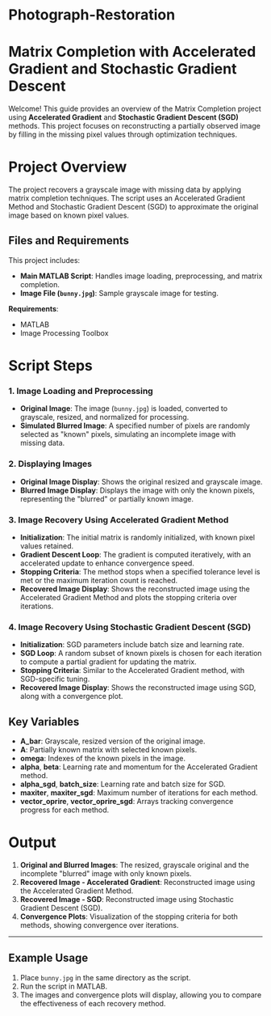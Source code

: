 # Photograph-Restoration
# Matrix Completion with Accelerated Gradient and Stochastic Gradient Descent

Welcome! This guide provides an overview of the Matrix Completion project using **Accelerated Gradient** and **Stochastic Gradient Descent (SGD)** methods. This project focuses on reconstructing a partially observed image by filling in the missing pixel values through optimization techniques.


# Project Overview

The project recovers a grayscale image with missing data by applying matrix completion techniques. The script uses an Accelerated Gradient Method and Stochastic Gradient Descent (SGD) to approximate the original image based on known pixel values.

## Files and Requirements
This project includes:

-   **Main MATLAB Script**: Handles image loading, preprocessing, and matrix completion.
-   **Image File (`bunny.jpg`)**: Sample grayscale image for testing.

**Requirements**:

-   MATLAB
-   Image Processing Toolbox

# Script Steps

### 1. Image Loading and Preprocessing

-   **Original Image**: The image (`bunny.jpg`) is loaded, converted to grayscale, resized, and normalized for processing.
-   **Simulated Blurred Image**: A specified number of pixels are randomly selected as "known" pixels, simulating an incomplete image with missing data.

### 2. Displaying Images

-   **Original Image Display**: Shows the original resized and grayscale image.
-   **Blurred Image Display**: Displays the image with only the known pixels, representing the "blurred" or partially known image.

### 3. Image Recovery Using Accelerated Gradient Method

-   **Initialization**: The initial matrix is randomly initialized, with known pixel values retained.
-   **Gradient Descent Loop**: The gradient is computed iteratively, with an accelerated update to enhance convergence speed.
-   **Stopping Criteria**: The method stops when a specified tolerance level is met or the maximum iteration count is reached.
-   **Recovered Image Display**: Shows the reconstructed image using the Accelerated Gradient Method and plots the stopping criteria over iterations.

### 4. Image Recovery Using Stochastic Gradient Descent (SGD)

-   **Initialization**: SGD parameters include batch size and learning rate.
-   **SGD Loop**: A random subset of known pixels is chosen for each iteration to compute a partial gradient for updating the matrix.
-   **Stopping Criteria**: Similar to the Accelerated Gradient method, with SGD-specific tuning.
-   **Recovered Image Display**: Shows the reconstructed image using SGD, along with a convergence plot.

## Key Variables

-   **A_bar**: Grayscale, resized version of the original image.
-   **A**: Partially known matrix with selected known pixels.
-   **omega**: Indexes of the known pixels in the image.
-   **alpha**, **beta**: Learning rate and momentum for the Accelerated Gradient method.
-   **alpha_sgd**, **batch_size**: Learning rate and batch size for SGD.
-   **maxiter**, **maxiter_sgd**: Maximum number of iterations for each method.
-   **vector_oprire**, **vector_oprire_sgd**: Arrays tracking convergence progress for each method.


# Output

1.  **Original and Blurred Images**: The resized, grayscale original and the incomplete "blurred" image with only known pixels.
2.  **Recovered Image - Accelerated Gradient**: Reconstructed image using the Accelerated Gradient Method.
3.  **Recovered Image - SGD**: Reconstructed image using Stochastic Gradient Descent (SGD).
4.  **Convergence Plots**: Visualization of the stopping criteria for both methods, showing convergence over iterations.

----------

## Example Usage

1.  Place `bunny.jpg` in the same directory as the script.
2.  Run the script in MATLAB.
3.  The images and convergence plots will display, allowing you to compare the effectiveness of each recovery method.
